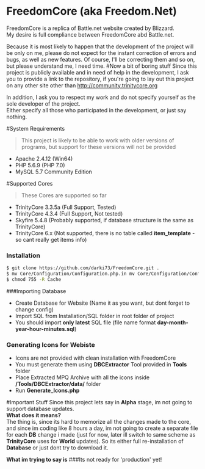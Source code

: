 # FreedomCore (aka Freedom.Net)

FreedomCore is a replica of Battle.net website created by Blizzard.  
My desire is full compliance between FreedomCore abd Battle.net.  
  
Because it is most likely to happen that the development of the project will be only on me, please do not expect for the instant correction of errors and bugs, as well as new features. Of course, I'll be correcting them and so on, but please understand me, I need time.
#Now a bit of boring stuff
Since this project is publicly available and in need of help in the development, I ask you to provide a link to the repository, if you're going to lay out this project on any other site other than http://community.trinitycore.org  
 
In addition, I ask you to respect my work and do not specify yourself as the sole developer of the project.  
Either specify all those who participated in the development, or just say nothing.

#System Requirements
>This project is likely to be able to work with older versions of programs, but support for these versions will not be provided
 - Apache 2.4.12 (Win64)
 - PHP 5.6.9 (PHP 7.0)
 - MySQL 5.7 Community Edition

#Supported Cores
>These Cores are supported so far
 - TrinityCore 3.3.5a (Full Support, Tested)
 - TrinityCore 4.3.4 (Full Support, Not tested)
 - Skyfire 5.4.8 (Probably supported, if database structure is the same as TrinityCore)
 - TrinityCore 6.x (Not supported, there is no table called **item_template** - so cant really get items info)

### Installation
```sh
$ git clone https://github.com/darki73/FreedomCore.git .
$ mv Core/Configuration/Configuration.php.in mv Core/Configuration/Configuration.php
$ chmod 755 -R Cache
```

###Importing Database
- Create Database for Website (Name it as you want, but dont forget to change config)
- Import SQL from Installation/SQL folder in root folder of project
- You should import **only latest** SQL file (file name format **day-month-year-hour-minutes.sql**)

### Generating Icons for Webiste
- Icons are not provided with clean installation with FreedomCore
- You must generate them using **DBCExtractor** Tool provided in **Tools** folder
- Place Extracted MPQ Archive with all the icons inside **/Tools/DBCExtractor/data/** folder
- Run **Generate_Icons.php**

#Important Stuff
Since this project lets say in **Alpha** stage, im not going to support database updates.   
**What does it means?**  
The thing is, since its hard to memorize all the changes made to the core, and since im coding like 8 hours a day, im not going to create a separate file for each **DB** change i made (just for now, later ill switch to same scheme as **TrinityCore** uses for **World** updates). So its either full re-installation of **Database** or just dont try to download it.  

**What im trying to say is**
###Its not ready for 'production' yet!